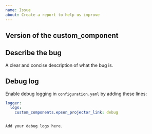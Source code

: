```yaml
---
name: Issue
about: Create a report to help us improve
---
```


<!-- Before you open a new issue, search through the existing issues to see if others have had the same problem.

Issues not containing the minimum requirements will be closed:

- Issues without a description (using the header is not good enough) will be closed.
- Issues without debug logging will be closed.

-->

## Version of the custom_component

<!-- If you are not using the newest version, download and try that before opening an issue
If you are unsure about the version check the const.py file.
-->

## Describe the bug

A clear and concise description of what the bug is.

## Debug log

Enable debug logging in `configuration.yaml` by adding these lines:

```yaml
logger:
  logs:
    custom_components.epson_projector_link: debug
```

```text

Add your debug logs here.

```
